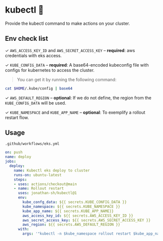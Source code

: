 # kubectl 🚀
Provide the kubectl command to make actions on your cluster.

## Env check list
✓ `AWS_ACCESS_KEY_ID` and `AWS_SECRET_ACCESS_KEY` – **required**: aws credentials with eks access.

✓ `KUBE_CONFIG_DATA` – **required**: A base64-encoded kubeconfig file with configs for kubernetes to access the cluster. 
>You can get it by running the following command:
```bash
cat $HOME/.kube/config | base64
```

✓ `AWS_DEFAULT_REGION` – **optional**: If we do not define, the region from the `KUBE_CONFIG_DATA` will be used.

✓ `KUBE_NAMESPACE` and `KUBE_APP_NAME` – **optional**: To exemplify a rollout restart flow.

## Usage

`.github/workflows/eks.yml`

```yml
on: push
name: deploy
jobs:
  deploy:
    name: Kubectl eks deploy to cluster
    runs-on: ubuntu-latest
    steps:
    - uses: actions/checkout@main
    - name: Rollout restart
      uses: jonathan-sh/kubectl@1
      env:
        kube_confg_data: ${{ secrets.KUBE_CONFIG_DATA }}
        kube_namespace: ${{ secrets.KUBE_NAMESPACE }}
        kube_app_name: ${{ secrets.KUBE_APP_NAME}}
        aws_access_key_id: ${{ secrets.AWS_ACCESS_KEY_ID }}
        aws_secret_access_key: ${{ secrets.AWS_SECRET_ACCESS_KEY }}
        aws_region: ${{ secrets.AWS_DEFAULT_REGION }}
      with:
        args: '"kubectl -n $kube_namespace rollout restart $kube_app_name"'
```